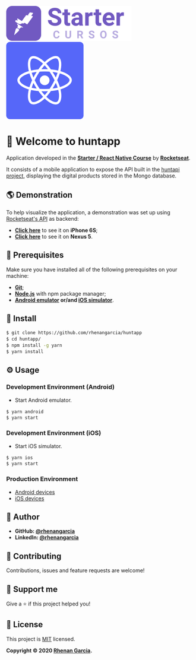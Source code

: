 ![Starter Logo](images/starter-logo.svg) ![React Native Logo](images/rn-logo.svg)

# 🚀 Welcome to huntapp

Application developed in the **[Starter / React Native Course](https://rocketseat.com.br/starter)** by **[Rocketseat](https://rocketseat.com.br/)**.

It consists of a mobile application to expose the API built in the [huntapi project](https://rhenangarcia.github.io/huntapi), displaying the digital products stored in the Mongo database.

## 🌎 Demonstration
To help visualize the application, a demonstration was set up using [Rocketseat's API](https://rocketseat-node.herokuapp.com/api/products) as backend:
* **[Click here](https://appetize.io/embed/8bnmakzrptf1hv9dq7v7bnteem?autoplay=true&debug=true&device=iphone6s&deviceColor=black&embed=true&orientation=portrait&screenOnly=false&xDocMsg=true&xdocMsg=true&params=%7B%22EXKernelLaunchUrlDefaultsKey%22:%22exp:%2F%2Fexpo.io%2F@z10n%2Fhuntexpo-preview%2BDLOAPe0!r%22,%22EXKernelDisableNuxDefaultsKey%22:true%7D&scale=75&osVersion=13.3)** to see it on **iPhone 6S**;
* **[Click here](https://appetize.io/embed/xc1w6f1krd589zhp22a0mgftyw?autoplay=true&debug=true&device=nexus5&deviceColor=black&embed=true&launchUrl=exp:%2F%2Fexpo.io%2F@z10n%2Fhuntexpo-preview%2BDLOAPe0!r&orientation=portrait&screenOnly=false&xDocMsg=true&xdocMsg=true&params=%7B%22EXKernelLaunchUrlDefaultsKey%22:%22exp:%2F%2Fexpo.io%2F@z10n%2Fhuntexpo-preview%2BDLOAPe0!r%22,%22EXKernelDisableNuxDefaultsKey%22:true%7D&scale=75&osVersion=8.1)** to see it on **Nexus 5**.

## 🧰 Prerequisites
Make sure you have installed all of the following prerequisites on your machine:
* **[Git](https://git-scm.com/downloads)**;
* **[Node.js](https://nodejs.org/en/download/)** with npm package manager;
* **[Android emulator](https://react-native.rocketseat.dev/android/emulador) or/and [iOS simulator](https://react-native.rocketseat.dev/ios/macos)**.

## 🔧 Install
```sh
$ git clone https://github.com/rhenangarcia/huntapp
$ cd huntapp/
$ npm install -g yarn
$ yarn install
```

## ⚙️ Usage
### Development Environment (Android)
* Start Android emulator.
```sh
$ yarn android
$ yarn start
```

### Development Environment (iOS)
* Start iOS simulator.
```sh
$ yarn ios
$ yarn start
```

### Production Environment
* [Android devices](https://reactnative.dev/docs/signed-apk-android)
* [iOS devices](https://readybytes.in/blog/how-to-deploy-a-react-native-ios-app-on-the-app-store)

## 👤 Author
* **GitHub: [@rhenangarcia](https://github.com/rhenangarcia)**
* **LinkedIn: [@rhenangarcia](https://linkedin.com/in/rhenangarcia)**

## 🤝 Contributing
Contributions, issues and feature requests are welcome!

## 💓 Support me
Give a ⭐️ if this project helped you!

## 📝 License
This project is [MIT](LICENSE) licensed. 

**Copyright © 2020 [Rhenan Garcia](https://github.com/rhenangarcia).**